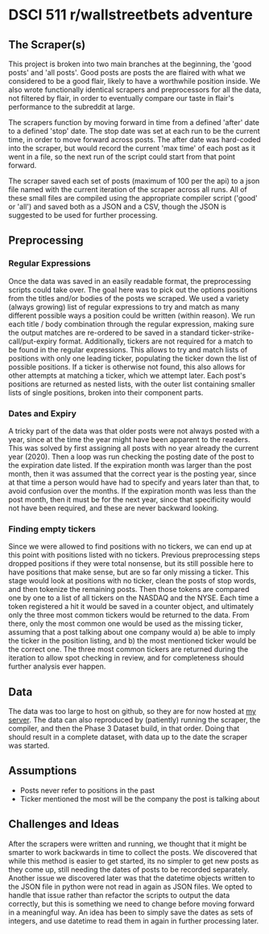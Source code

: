 # DSCI 511 r/wallstreetbets adventure

## The Scraper(s)

This project is broken into two main branches at the beginning, the 'good posts' and 'all posts'. Good posts are posts the are flaired with what we considered to be a good flair, likely to have a worthwhile position inside. We also wrote functionally identical scrapers and preprocessors for all the data, not filtered by flair, in order to eventually compare our taste in flair's performance to the subreddit at large.

The scrapers function by moving forward in time from a defined 'after' date to a defined 'stop' date. The stop date was set at each run to be the current time, in order to move forward across posts. The after date was hard-coded into the scraper, but would record the current 'max time' of each post as it went in a file, so the next run of the script could start from that point forward.

The scraper saved each set of posts (maximum of 100 per the api) to a json file named with the current iteration of the scraper across all runs. All of these small files are compiled using the appropriate compiler script ('good' or 'all') and saved both as a JSON and a CSV, though the JSON is suggested to be used for further processing.

## Preprocessing
### Regular Expressions
Once the data was saved in an easily readable format, the preprocessing scripts could take over. The goal here was to pick out the options positions from the titles and/or bodies of the posts we scraped. We used a variety (always growing) list of regular expressions to try and match as many different possible ways a position could be written (within reason). We run each title / body combination through the regular expression, making sure the output matches are re-ordered to be saved in a standard ticker-strike-call/put-expiry format. Additionally, tickers are not required for a match to be found in the regular expressions. This allows to try and match lists of positions with only one leading ticker, populating the ticker down the list of possible positions. If a ticker is otherwise not found, this also allows for other attempts at matching a ticker, which we attempt later. Each post's positions are returned as nested lists, with the outer list containing smaller lists of single positions, broken into their component parts.
### Dates and Expiry
A tricky part of the data was that older posts were not always posted with a year, since at the time the year might have been apparent to the readers. This was solved by first assigning all posts with no year already the current year (2020). Then a loop was run checking the posting date of the post to the expiration date listed. If the expiration month was larger than the post month, then it was assumed that the correct year is the posting year, since at that time a person would have had to specify and years later than that, to avoid confusion over the months. If the expiration month was less than the post month, then it must be for the next year, since that specificity would not have been required, and these are never backward looking.
### Finding empty tickers
Since we were allowed to find positions with no tickers, we can end up at this point with positions listed with no tickers. Previous preprocessing steps dropped positions if they were total nonsense, but its still possible here to have positions that make sense, but are so far only missing a ticker. This stage would look at positions with no ticker, clean the posts of stop words, and then tokenize the remaining posts. Then those tokens are compared one by one to a list of all tickers on the NASDAQ and the NYSE. Each time a token registered a hit it would be saved in a counter object, and ultimately only the three most common tickers would be returned to the data. From there, only the most common one would be used as the missing ticker, assuming that a post talking about one company would a) be able to imply the ticker in the position listing, and b) the most mentioned ticker would be the correct one. The three most common tickers are returned during the iteration to allow spot checking in review, and for completeness should further analysis ever happen.

## Data
The data was too large to host on github, so they are for now hosted at [my server](https://static.jacoblinder.net/dsci511). The data can also reproduced by (patiently) running the scraper, the compiler, and then the Phase 3 Dataset build, in that order. Doing that should result in a complete dataset, with data up to the date the scraper was started. 

## Assumptions
- Posts never refer to positions in the past
- Ticker mentioned the most will be the company the post is talking about

## Challenges and Ideas
After the scrapers were written and running, we thought that it might be smarter to work backwards in time to collect the posts. We discovered that while this method is easier to get started, its no simpler to get new posts as they come up, still needing the dates of posts to be recorded separately.
Another issue we discovered later was that the datetime objects written to the JSON file in python were not read in again as JSON files. We opted to handle that issue rather than refactor the scripts to output the data correctly, but this is something we need to change before moving forward in a meaningful way. An idea has been to simply save the dates as sets of integers, and use datetime to read them in again in further processing later.




